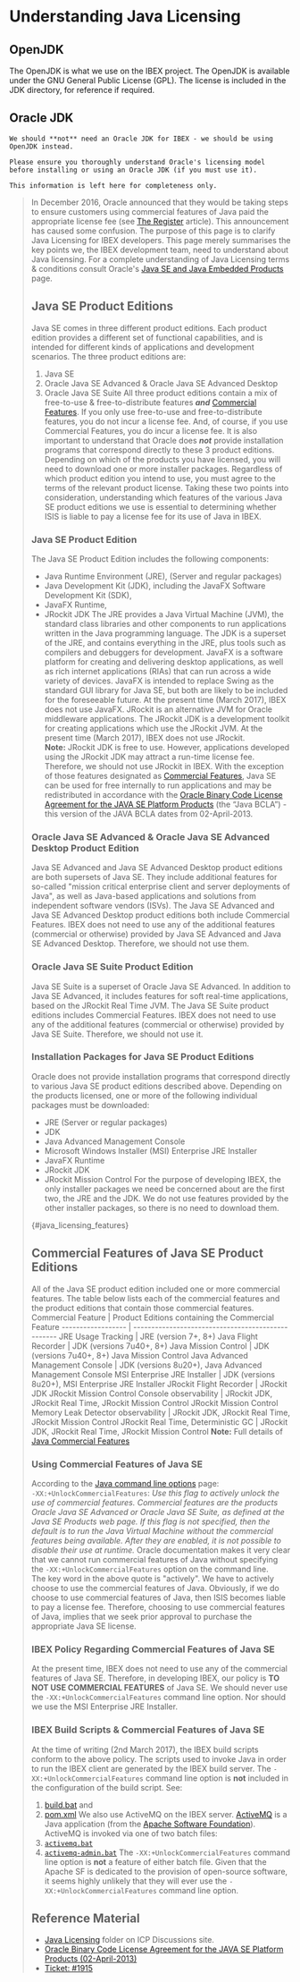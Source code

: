 # Understanding Java Licensing

## OpenJDK

The OpenJDK is what we use on the IBEX project. The OpenJDK is available under the GNU General Public License (GPL). The license is included in the JDK directory, for reference if required.

## Oracle JDK

```{danger}
We should **not** need an Oracle JDK for IBEX - we should be using OpenJDK instead. 

Please ensure you thoroughly understand Oracle's licensing model before installing or using an Oracle JDK (if you must use it).

This information is left here for completeness only.
```

> In December 2016, Oracle announced that they would be taking steps to ensure customers using commercial features of Java paid the appropriate license fee (see [The Register](http://www.theregister.co.uk/2016/12/16/oracle_targets_java_users_non_compliance/) article).  This announcement has caused some confusion.  The purpose of this page is to clarify Java Licensing for IBEX developers.
> This page merely summarises the key points we, the IBEX development team, need to understand about Java licensing.  For a complete understanding of Java Licensing terms & conditions consult Oracle's [Java SE and Java Embedded Products](http://www.oracle.com/technetwork/java/javase/terms/products/index.html) page.
> ## Java SE Product Editions
> Java SE comes in three different product editions. Each product edition provides a different set of functional capabilities, and is intended for different kinds of applications and development scenarios.  The three product editions are:
> 1. Java SE
> 1. Oracle Java SE Advanced & Oracle Java SE Advanced Desktop
> 1. Oracle Java SE Suite
> All three product editions contain a mix of free-to-use & free-to-distribute features _**and**_ [Commercial Features](#java_licensing_features).  If you only use free-to-use and free-to-distribute features, you do not incur a license fee.  And, of course, if you use Commercial Features, you do incur a license fee.
> It is also important to understand that Oracle does _**not**_ provide installation programs that correspond directly to these 3 product editions. Depending on which of the products you have licensed, you will need to download one or more installer packages.  Regardless of which product edition you intend to use, you must agree to the terms of the relevant product license.
> Taking these two points into consideration, understanding which features of the various Java SE product editions we use is essential to determining whether ISIS is liable to pay a license fee for its use of Java in IBEX.
> ### Java SE Product Edition
> The Java SE Product Edition includes the following components:
> * Java Runtime Environment (JRE), (Server and regular packages)
> * Java Development Kit (JDK), including the JavaFX Software Development Kit (SDK),
> * JavaFX Runtime,
> * JRockit JDK
> The JRE provides a Java Virtual Machine (JVM), the standard class libraries and other components to run applications written in the Java programming language.  The JDK is a superset of the JRE, and contains everything in the JRE, plus tools such as compilers and debuggers for development.
> JavaFX is a software platform for creating and delivering desktop applications, as well as rich internet applications (RIAs) that can run across a wide variety of devices. JavaFX is intended to replace Swing as the standard GUI library for Java SE, but both are likely to be included for the foreseeable future.  At the present time (March 2017), IBEX does not use JavaFX.
> JRockit is an alternative JVM for Oracle middleware applications.  The JRockit JDK is a development toolkit for creating applications which use the JRockit JVM.  At the present time (March 2017), IBEX does not use JRockit.<br>
> **Note:** JRockit JDK is free to use.  However, applications developed using the JRockit JDK may attract a run-time license fee.  Therefore, we should not use JRockit in IBEX.
> With the exception of those features designated as [Commercial Features](#java_licensing_features), Java SE can be used for free internally to run applications and may be redistributed in accordance with the [Oracle Binary Code License Agreement for the JAVA SE Platform Products](http://www.oracle.com/technetwork/java/javase/documentation/otn-bcl-02april2013-1966219.pdf) (the “Java BCLA”) - this version of the JAVA BCLA dates from 02-April-2013.
> ### Oracle Java SE Advanced & Oracle Java SE Advanced Desktop Product Edition
> Java SE Advanced and Java SE Advanced Desktop product editions are both supersets of Java SE.  They include  additional features for so-called "mission critical enterprise client and server deployments of Java", as well as Java-based applications and solutions from independent software vendors (ISVs).
> The Java SE Advanced and Java SE Advanced Desktop product editions both include Commercial Features.  IBEX does not need to use any of the additional features (commercial or otherwise) provided by Java SE Advanced and Java SE Advanced Desktop.  Therefore, we should not use them.
> ### Oracle Java SE Suite Product Edition
> Java SE Suite is a superset of Oracle Java SE Advanced.  In addition to Java SE Advanced, it includes features for soft real-time applications, based on the JRockit Real Time JVM.
> The Java SE Suite product editions includes Commercial Features.  IBEX does not need to use any of the additional features (commercial or otherwise) provided by Java SE Suite.  Therefore, we should not use it.
> ### Installation Packages for Java SE Product Editions
> Oracle does not provide installation programs that correspond directly to various Java SE product editions described above. Depending on the products licensed, one or more of the following individual packages must be downloaded:
> * JRE (Server or regular packages)
> * JDK
> * Java Advanced Management Console
> * Microsoft Windows Installer (MSI) Enterprise JRE Installer
> * JavaFX Runtime
> * JRockit JDK
> * JRockit Mission Control
> For the purpose of developing IBEX, the only installer packages we need be concerned about are the first two, the JRE and the JDK.  We do not use features provided by the other installer packages, so there is no need to download them.
>
> {#java_licensing_features}
> ## Commercial Features of Java SE Product Editions
> All of the Java SE product edition included one or more commercial features.  The table below lists each of the commercial features and the product editions that contain those commercial features.
> Commercial Feature | Product Editions containing the Commercial Feature 
> ------------------ | -------------------------------------------------- 
> JRE Usage Tracking | JRE (version 7+, 8+)
> Java Flight Recorder | JDK (versions 7u40+, 8+)
> Java Mission Control | JDK (versions 7u40+, 8+) Java Mission Control
> Java Advanced Management Console | JDK (versions 8u20+), Java Advanced Management Console
> MSI Enterprise JRE Installer | JDK (versions 8u20+), MSI Enterprise JRE Installer
> JRockit Flight Recorder | JRockit JDK 
> JRockit Mission Control Console observability | JRockit JDK, JRockit Real Time, JRockit Mission Control
> JRockit Mission Control Memory Leak Detector observability | JRockit JDK, JRockit Real Time, JRockit Mission Control 
> JRockit Real Time, Deterministic GC | JRockit JDK, JRockit Real Time, JRockit Mission Control 
> **Note:** Full details of [Java Commercial Features](http://www.oracle.com/technetwork/java/javase/terms/products/index.html)
> ### Using Commercial Features of Java SE
> According to the [Java command line options](http://docs.oracle.com/javase/7/docs/technotes/tools/windows/java.html) page:  <br> 
> ``-XX:+UnlockCommercialFeatures``: _Use this flag to actively unlock the use of commercial features. Commercial features are the products Oracle Java SE Advanced or Oracle Java SE Suite, as defined at the Java SE Products web page.  If this flag is not specified, then the default is to run the Java Virtual Machine without the commercial features being available. After they are enabled, it is not possible to disable their use at runtime._
> Oracle documentation makes it very clear that we cannot run commercial features of Java without specifying 
> the ``-XX:+UnlockCommercialFeatures`` option on the command line.  
> The key word in the above quote is "actively".  We have to actively choose to use the commercial features of Java.  Obviously, if we do choose to use commercial features of Java, then ISIS becomes liable to pay a license fee.  Therefore, choosing to use commercial features of Java, implies that we seek prior approval to purchase the appropriate Java SE license.
> ### IBEX Policy Regarding Commercial Features of Java SE 
> At the present time, IBEX does not need to use any of the commercial features of Java SE.  Therefore, in developing IBEX, our policy is **TO NOT USE COMMERCIAL FEATURES** of Java SE.  We should never use the ``-XX:+UnlockCommercialFeatures`` command line option.  Nor should we use the MSI Enterprise JRE Installer.
> ### IBEX Build Scripts & Commercial Features of Java SE
> At the time of writing (2nd March 2017), the IBEX build scripts conform to the above policy.  The scripts used to invoke Java in order to run the IBEX client are generated by the IBEX build server.  The ``-XX:+UnlockCommercialFeatures`` command line option is **not** included in the configuration of the build script.  See:
> 1. [build.bat](https://github.com/ISISComputingGroup/ibex_gui/blob/master/build/build.bat) and
> 1. [pom.xml](https://github.com/ISISComputingGroup/ibex_gui/blob/master/base/uk.ac.stfc.isis.ibex.client.tycho.parent/pom.xml)
> We also use ActiveMQ on the IBEX server.  [ActiveMQ](http://activemq.apache.org/) is a Java application (from the [Apache Software Foundation](http://www.apache.org/)).  ActiveMQ is invoked via one of two batch files:
> 1. [`activemq.bat`](https://github.com/ISISComputingGroup/EPICS-ActiveMQ/blob/master/bin/activemq.bat)
> 1. [`activemq-admin.bat`](https://github.com/ISISComputingGroup/EPICS-ActiveMQ/blob/master/bin/activemq-admin.bat)
> The ``-XX:+UnlockCommercialFeatures`` command line option is **not** a feature of either batch file. Given that the Apache SF is dedicated to the provision of open-source software, it seems highly unlikely that they will ever use 
> the ``-XX:+UnlockCommercialFeatures`` command line option.
> ## Reference Material
> * [Java Licensing](https://stfc365.sharepoint.com/sites/ISISExperimentControls/ICP%20Discussions/Forms/AllItems.aspx?id=%2Fsites%2FISISExperimentControls%2FICP%20Discussions%2FJava%20Licensing) folder on ICP Discussions site.
> * [Oracle Binary Code License Agreement for the JAVA SE Platform Products (02-April-2013)](http://www.oracle.com/technetwork/java/javase/documentation/otn-bcl-02april2013-1966219.pdf)
> * [Ticket: #1915](https://github.com/ISISComputingGroup/IBEX/issues/1915)